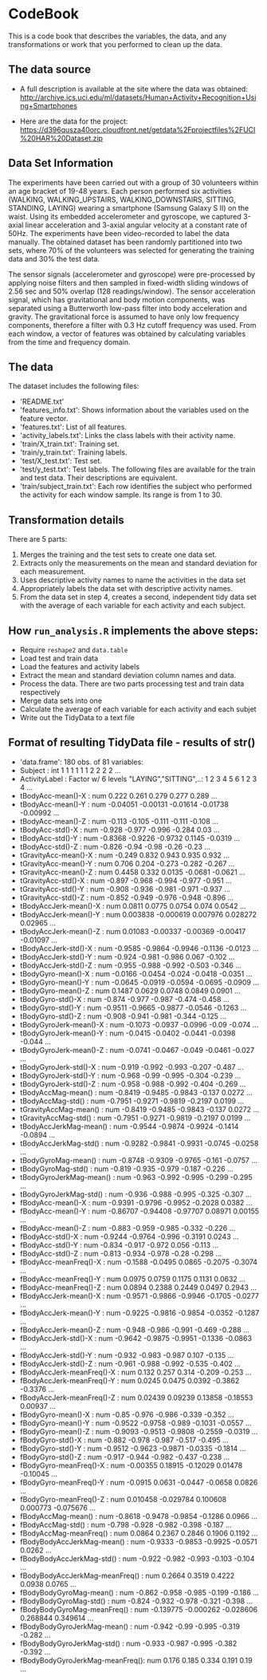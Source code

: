 # CodeBook

This is a code book that describes the variables, the data, and any transformations or work that you performed to clean up the data.

## The data source
* A full description is available at the site where the data was obtained: 
http://archive.ics.uci.edu/ml/datasets/Human+Activity+Recognition+Using+Smartphones 

* Here are the data for the project: 
https://d396qusza40orc.cloudfront.net/getdata%2Fprojectfiles%2FUCI%20HAR%20Dataset.zip 

## Data Set Information
The experiments have been carried out with a group of 30 volunteers within an age bracket of 19-48 years. Each person performed six activities (WALKING, WALKING_UPSTAIRS, WALKING_DOWNSTAIRS, SITTING, STANDING, LAYING) wearing a smartphone (Samsung Galaxy S II) on the waist. Using its embedded accelerometer and gyroscope, we captured 3-axial linear acceleration and 3-axial angular velocity at a constant rate of 50Hz. The experiments have been video-recorded to label the data manually. The obtained dataset has been randomly partitioned into two sets, where 70% of the volunteers was selected for generating the training data and 30% the test data. 

The sensor signals (accelerometer and gyroscope) were pre-processed by applying noise filters and then sampled in fixed-width sliding windows of 2.56 sec and 50% overlap (128 readings/window). The sensor acceleration signal, which has gravitational and body motion components, was separated using a Butterworth low-pass filter into body acceleration and gravity. The gravitational force is assumed to have only low frequency components, therefore a filter with 0.3 Hz cutoff frequency was used. From each window, a vector of features was obtained by calculating variables from the time and frequency domain.

## The data
The dataset includes the following files:
- 'README.txt'
- 'features_info.txt': Shows information about the variables used on the feature vector.
- 'features.txt': List of all features.
- 'activity_labels.txt': Links the class labels with their activity name.
- 'train/X_train.txt': Training set.
- 'train/y_train.txt': Training labels.
- 'test/X_test.txt': Test set.
- 'test/y_test.txt': Test labels.
The following files are available for the train and test data. Their descriptions are equivalent. 
- 'train/subject_train.txt': Each row identifies the subject who performed the activity for each window sample. Its range is from 1 to 30. 

## Transformation details
There are 5 parts:
1. Merges the training and the test sets to create one data set.
2. Extracts only the measurements on the mean and standard deviation for each measurement.
3. Uses descriptive activity names to name the activities in the data set
4. Appropriately labels the data set with descriptive activity names.
5. From the data set in step 4, creates a second, independent tidy data set with the average of each variable for each activity and each subject.

## How ```run_analysis.R``` implements the above steps:
* Require ```reshape2``` and ```data.table``` 
* Load test and train data
* Load the features and activity labels
* Extract the mean and standard deviation column names and data.
* Process the data. There are two parts processing test and train data respectively
* Merge data sets into one
* Calculate the average of each variable for each activity and each subjet
* Write out the TidyData to a text file

## Format of resulting TidyData file - results of str()
 * 'data.frame':	180 obs. of  81 variables:
 * Subject                        : int  1 1 1 1 1 1 2 2 2 2 ...
 * ActivityLabel                  : Factor w/ 6 levels "LAYING","SITTING",..: 1 2 3 4 5 6 1 2 3 4 ...
 * tBodyAcc-mean()-X              : num  0.222 0.261 0.279 0.277 0.289 ...
 * tBodyAcc-mean()-Y              : num  -0.04051 -0.00131 -0.01614 -0.01738 -0.00992 ...
 * tBodyAcc-mean()-Z              : num  -0.113 -0.105 -0.111 -0.111 -0.108 ...
 * tBodyAcc-std()-X               : num  -0.928 -0.977 -0.996 -0.284 0.03 ...
 * tBodyAcc-std()-Y               : num  -0.8368 -0.9226 -0.9732 0.1145 -0.0319 ...
 * tBodyAcc-std()-Z               : num  -0.826 -0.94 -0.98 -0.26 -0.23 ...
 * tGravityAcc-mean()-X           : num  -0.249 0.832 0.943 0.935 0.932 ...
 * tGravityAcc-mean()-Y           : num  0.706 0.204 -0.273 -0.282 -0.267 ...
 * tGravityAcc-mean()-Z           : num  0.4458 0.332 0.0135 -0.0681 -0.0621 ...
 * tGravityAcc-std()-X            : num  -0.897 -0.968 -0.994 -0.977 -0.951 ...
 * tGravityAcc-std()-Y            : num  -0.908 -0.936 -0.981 -0.971 -0.937 ...
 * tGravityAcc-std()-Z            : num  -0.852 -0.949 -0.976 -0.948 -0.896 ...
 * tBodyAccJerk-mean()-X          : num  0.0811 0.0775 0.0754 0.074 0.0542 ...
 * tBodyAccJerk-mean()-Y          : num  0.003838 -0.000619 0.007976 0.028272 0.02965 ...
 * tBodyAccJerk-mean()-Z          : num  0.01083 -0.00337 -0.00369 -0.00417 -0.01097 ...
 * tBodyAccJerk-std()-X           : num  -0.9585 -0.9864 -0.9946 -0.1136 -0.0123 ...
 * tBodyAccJerk-std()-Y           : num  -0.924 -0.981 -0.986 0.067 -0.102 ...
 * tBodyAccJerk-std()-Z           : num  -0.955 -0.988 -0.992 -0.503 -0.346 ...
 * tBodyGyro-mean()-X             : num  -0.0166 -0.0454 -0.024 -0.0418 -0.0351 ...
 * tBodyGyro-mean()-Y             : num  -0.0645 -0.0919 -0.0594 -0.0695 -0.0909 ...
 * tBodyGyro-mean()-Z             : num  0.1487 0.0629 0.0748 0.0849 0.0901 ...
 * tBodyGyro-std()-X              : num  -0.874 -0.977 -0.987 -0.474 -0.458 ...
 * tBodyGyro-std()-Y              : num  -0.9511 -0.9665 -0.9877 -0.0546 -0.1263 ...
 * tBodyGyro-std()-Z              : num  -0.908 -0.941 -0.981 -0.344 -0.125 ...
 * tBodyGyroJerk-mean()-X         : num  -0.1073 -0.0937 -0.0996 -0.09 -0.074 ...
 * tBodyGyroJerk-mean()-Y         : num  -0.0415 -0.0402 -0.0441 -0.0398 -0.044 ...
 * tBodyGyroJerk-mean()-Z         : num  -0.0741 -0.0467 -0.049 -0.0461 -0.027 ...
 * tBodyGyroJerk-std()-X          : num  -0.919 -0.992 -0.993 -0.207 -0.487 ...
 * tBodyGyroJerk-std()-Y          : num  -0.968 -0.99 -0.995 -0.304 -0.239 ...
 * tBodyGyroJerk-std()-Z          : num  -0.958 -0.988 -0.992 -0.404 -0.269 ...
 * tBodyAccMag-mean()             : num  -0.8419 -0.9485 -0.9843 -0.137 0.0272 ...
 * tBodyAccMag-std()              : num  -0.7951 -0.9271 -0.9819 -0.2197 0.0199 ...
 * tGravityAccMag-mean()          : num  -0.8419 -0.9485 -0.9843 -0.137 0.0272 ...
 * tGravityAccMag-std()           : num  -0.7951 -0.9271 -0.9819 -0.2197 0.0199 ...
 * tBodyAccJerkMag-mean()         : num  -0.9544 -0.9874 -0.9924 -0.1414 -0.0894 ...
 * tBodyAccJerkMag-std()          : num  -0.9282 -0.9841 -0.9931 -0.0745 -0.0258 ...
 * tBodyGyroMag-mean()            : num  -0.8748 -0.9309 -0.9765 -0.161 -0.0757 ...
 * tBodyGyroMag-std()             : num  -0.819 -0.935 -0.979 -0.187 -0.226 ...
 * tBodyGyroJerkMag-mean()        : num  -0.963 -0.992 -0.995 -0.299 -0.295 ...
 * tBodyGyroJerkMag-std()         : num  -0.936 -0.988 -0.995 -0.325 -0.307 ...
 * fBodyAcc-mean()-X              : num  -0.9391 -0.9796 -0.9952 -0.2028 0.0382 ...
 * fBodyAcc-mean()-Y              : num  -0.86707 -0.94408 -0.97707 0.08971 0.00155 ...
 * fBodyAcc-mean()-Z              : num  -0.883 -0.959 -0.985 -0.332 -0.226 ...
 * fBodyAcc-std()-X               : num  -0.9244 -0.9764 -0.996 -0.3191 0.0243 ...
 * fBodyAcc-std()-Y               : num  -0.834 -0.917 -0.972 0.056 -0.113 ...
 * fBodyAcc-std()-Z               : num  -0.813 -0.934 -0.978 -0.28 -0.298 ...
 * fBodyAcc-meanFreq()-X          : num  -0.1588 -0.0495 0.0865 -0.2075 -0.3074 ...
 * fBodyAcc-meanFreq()-Y          : num  0.0975 0.0759 0.1175 0.1131 0.0632 ...
 * fBodyAcc-meanFreq()-Z          : num  0.0894 0.2388 0.2449 0.0497 0.2943 ...
 * fBodyAccJerk-mean()-X          : num  -0.9571 -0.9866 -0.9946 -0.1705 -0.0277 ...
 * fBodyAccJerk-mean()-Y          : num  -0.9225 -0.9816 -0.9854 -0.0352 -0.1287 ...
 * fBodyAccJerk-mean()-Z          : num  -0.948 -0.986 -0.991 -0.469 -0.288 ...
 * fBodyAccJerk-std()-X           : num  -0.9642 -0.9875 -0.9951 -0.1336 -0.0863 ...
 * fBodyAccJerk-std()-Y           : num  -0.932 -0.983 -0.987 0.107 -0.135 ...
 * fBodyAccJerk-std()-Z           : num  -0.961 -0.988 -0.992 -0.535 -0.402 ...
 * fBodyAccJerk-meanFreq()-X      : num  0.132 0.257 0.314 -0.209 -0.253 ...
 * fBodyAccJerk-meanFreq()-Y      : num  0.0245 0.0475 0.0392 -0.3862 -0.3376 ...
 * fBodyAccJerk-meanFreq()-Z      : num  0.02439 0.09239 0.13858 -0.18553 0.00937 ...
 * fBodyGyro-mean()-X             : num  -0.85 -0.976 -0.986 -0.339 -0.352 ...
 * fBodyGyro-mean()-Y             : num  -0.9522 -0.9758 -0.989 -0.1031 -0.0557 ...
 * fBodyGyro-mean()-Z             : num  -0.9093 -0.9513 -0.9808 -0.2559 -0.0319 ...
 * fBodyGyro-std()-X              : num  -0.882 -0.978 -0.987 -0.517 -0.495 ...
 * fBodyGyro-std()-Y              : num  -0.9512 -0.9623 -0.9871 -0.0335 -0.1814 ...
 * fBodyGyro-std()-Z              : num  -0.917 -0.944 -0.982 -0.437 -0.238 ...
 * fBodyGyro-meanFreq()-X         : num  -0.00355 0.18915 -0.12029 0.01478 -0.10045 ...
 * fBodyGyro-meanFreq()-Y         : num  -0.0915 0.0631 -0.0447 -0.0658 0.0826 ...
 * fBodyGyro-meanFreq()-Z         : num  0.010458 -0.029784 0.100608 0.000773 -0.075676 ...
 * fBodyAccMag-mean()             : num  -0.8618 -0.9478 -0.9854 -0.1286 0.0966 ...
 * fBodyAccMag-std()              : num  -0.798 -0.928 -0.982 -0.398 -0.187 ...
 * fBodyAccMag-meanFreq()         : num  0.0864 0.2367 0.2846 0.1906 0.1192 ...
 * fBodyBodyAccJerkMag-mean()     : num  -0.9333 -0.9853 -0.9925 -0.0571 0.0262 ...
 * fBodyBodyAccJerkMag-std()      : num  -0.922 -0.982 -0.993 -0.103 -0.104 ...
 * fBodyBodyAccJerkMag-meanFreq() : num  0.2664 0.3519 0.4222 0.0938 0.0765 ...
 * fBodyBodyGyroMag-mean()        : num  -0.862 -0.958 -0.985 -0.199 -0.186 ...
 * fBodyBodyGyroMag-std()         : num  -0.824 -0.932 -0.978 -0.321 -0.398 ...
 * fBodyBodyGyroMag-meanFreq()    : num  -0.139775 -0.000262 -0.028606 0.268844 0.349614 ...
 * fBodyBodyGyroJerkMag-mean()    : num  -0.942 -0.99 -0.995 -0.319 -0.282 ...
 * fBodyBodyGyroJerkMag-std()     : num  -0.933 -0.987 -0.995 -0.382 -0.392 ...
 * fBodyBodyGyroJerkMag-meanFreq(): num  0.176 0.185 0.334 0.191 0.19 ...